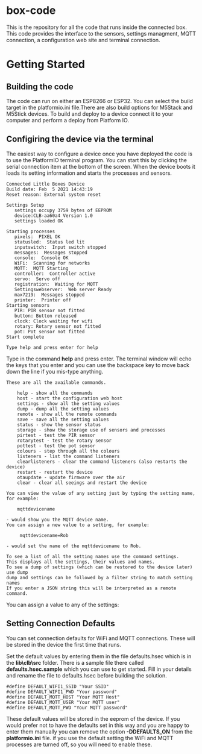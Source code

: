 # box-code
This is the repository for all the code that runs inside the connected box. This code provides the interface to the sensors, settings managment, MQTT connection, a configuration web site and terminal connection. 

# Getting Started
## Building the code

The code can run on either an ESP8266 or ESP32. You can select the build target in the platformio.ini file.There are also build options for M5Stack and M5Stick devices. To build and deploy to a device connect it to your computer and perform a deploy from Platform IO. 

## Configiring the device via the terminal
The easiest way to configure a device once you have deployed the code is to use the PlatformIO terminal program. You can start this by clicking the serial connection item at the bottom of the screen. When the device boots it loads its setting information and starts the processes and sensors.

```
Connected Little Boxes Device      
Build date: Feb  5 2021 14:43:19   
Reset reason: External system reset

Settings Setup
   settings occupy 3759 bytes of EEPROM
   device:CLB-aa60a4 Version 1.0
   settings loaded OK

Starting processes
   pixels:  PIXEL OK
   statusled:  Status led lit
   inputswitch:  Input switch stopped
   messages:  Messages stopped
   console:  Console OK
   WiFi:  Scanning for networks
   MQTT:  MQTT Starting
   controller:  Controller active
   servo:  Servo off
   registration:  Waiting for MQTT
   Settingswebserver:  Web server Ready
   max7219:  Messages stopped
   printer:  Printer off
Starting sensors
   PIR: PIR sensor not fitted
   button: Button released
   clock: Clock waiting for wifi
   rotary: Rotary sensor not fitted
   pot: Pot sensor not fitted
Start complete

Type help and press enter for help
```
Type in the command **help**  and press enter. The terminal window will echo the keys that you enter and you can use the backspace key to move back down the line if you mis-type anything. 
```
These are all the available commands.

    help - show all the commands
    host - start the configuration web host
    settings - show all the setting values
    dump - dump all the setting values
    remote - show all the remote commands
    save - save all the setting values
    status - show the sensor status
    storage - show the storage use of sensors and processes
    pirtest - test the PIR sensor
    rotarytest - test the rotary sensor
    pottest - test the pot sensor
    colours - step through all the colours
    listeners - list the command listeners
    clearlisteners - clear the command listeners (also restarts the device)
    restart - restart the device
    otaupdate - update firmware over the air
    clear - clear all seeings and restart the device

You can view the value of any setting just by typing the setting name, for example:

    mqttdevicename

- would show you the MQTT device name.
You can assign a new value to a setting, for example:

     mqttdevicename=Rob

- would set the name of the mqttdevicename to Rob.

To see a list of all the setting names use the command settings.
This displays all the settings, their values and names.
To see a dump of settings (which can be restored to the device later) use dump
dump and settings can be followed by a filter string to match setting names
If you enter a JSON string this will be interpreted as a remote command.

```
You can assign a value to any of the settings:


## Setting Connection Defaults
You can set connection defaults for WiFi and MQTT connections. These will be stored in the device the first time that runs. 

Set the default values by entering them in the file defaults.hsec which is in the **lib\clb\src** folder. There is a sample file there called **defaults.hsec.sample** which you can use to get started. Fill in your details and  rename the file to defaults.hsec before building the solution.
```
#define DEFAULT_WIFI1_SSID "Your SSID"
#define DEFAULT_WIFI1_PWD "Your password"
#define DEFAULT_MQTT_HOST "Your MQTT Host"
#define DEFAULT_MQTT_USER "Your MQTT user"
#define DEFAULT_MQTT_PWD "Your MQTT password"
```
These default values will be stored in the eeprom of the device. If you would prefer not to have the defaults set in this way and you are happy to enter them manually you can remove the option **-DDEFAULTS_ON** from the **platformio.ini** file. if you use the default setting the WiFi and MQTT processes are turned off, so you will need to enable these.